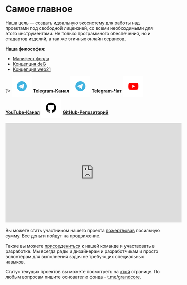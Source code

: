 # Самое главное

Наша цель — создать идеальную экосистему для работы над проектами под свободной лицензией, со всеми необходимыми для этого инструментами. Не только программного обеспечения, но и стадартов изделий, а так же этичных онлайн сервисов.

**Наша философия:**

- [Манифест фонда](ru/1-general/general-1-manifest.md)
- [Концепция deG](ru/1-general/general-2-deg.md)
- [Концепция web21](ru/1-general/general-3-web21.md)

?> <span style="vertical-align: -12px">![telegram](../_media/icon-telegram.png ":size=32")</span> [**Telegram-Канал**](https://t.me/grandcore_news)
<span style="vertical-align: -12px">![telegram](../_media/icon-telegram.png ":size=32")</span> [**Telegram-Чат**](https://t.me/grandcore_chat) <span style="vertical-align: -12px">![youtube](../_media/icon-youtube.png ":size=32")</span> [**YouTube-Канал**](https://www.youtube.com/c/GrandCore/)
<span style="vertical-align: -12px">![github](../_media/icon-github.png ":size=32")</span> [**GitHub-Репозиторий**](https://github.com/grandcore/)

<iframe width="560" height="315" src="https://www.youtube.com/embed/9MhpHu85r08" title="YouTube video player" frameborder="0" allow="accelerometer; autoplay; clipboard-write; encrypted-media; gyroscope; picture-in-picture" allowfullscreen></iframe>

Вы можете стать участником нашего проекта [пожертвовав](ru/donat.md) посильную сумму. Все деньги пойдут на продвижение.

Также вы можете [присоедениться](ru/comanda.md) к нашей команде и участвовать в разработке. Мы всегда рады и дизайнерам и разработчикам и просто волонтёрам для выполнения задач не требующих специальных навыков.

Статус текущих проектов вы можете посмотреть на [этой](ru/2-corrents.md) странице. По любым вопросам пишите основателю фонда - [t.me/grandcore](https://t.me/grandcore).
